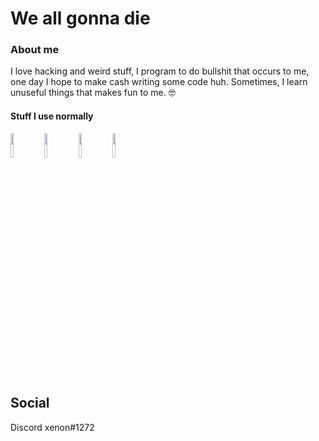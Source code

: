 # We all gonna die
<h3>About me</h3>
<p>
I love hacking and weird stuff, I program to do bullshit that occurs to me, one day I hope to make cash writing some code huh. Sometimes, I learn unuseful things that makes fun to me. 🤓
</p>
<div>
<h4>Stuff I use normally</h4>
  
  <img width="10%" src="https://cdn.jsdelivr.net/gh/devicons/devicon/icons/python/python-original.svg" />
  <img width="10%" src="https://cdn.jsdelivr.net/gh/devicons/devicon/icons/nodejs/nodejs-original.svg" />
  <img width="10%" src="https://cdn.jsdelivr.net/gh/devicons/devicon/icons/electron/electron-original.svg" />
  <img width="10%" src="https://cdn.jsdelivr.net/gh/devicons/devicon/icons/react/react-original.svg" />       
</div>
<div>
  <h2>Social</h2>
  Discord xenon#1272
</div>
